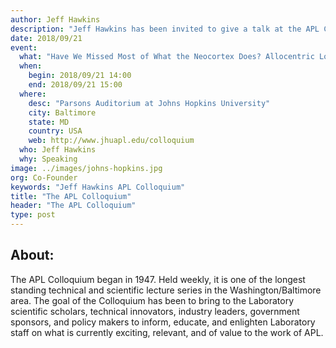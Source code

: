 ```yaml
---
author: Jeff Hawkins
description: "Jeff Hawkins has been invited to give a talk at the APL Colloquium in Johns Hopkins University, where will be speaking about the latest progress of Numenta's research. Held weekly, the APL Colloquium is one of the longest standing technical and scientific lecture series in the Washington/Baltimore area."
date: 2018/09/21
event:
  what: "Have We Missed Most of What the Neocortex Does? Allocentric Location as the Basis of Perception"
  when:
    begin: 2018/09/21 14:00
    end: 2018/09/21 15:00
  where:
    desc: "Parsons Auditorium at Johns Hopkins University"
    city: Baltimore
    state: MD
    country: USA
    web: http://www.jhuapl.edu/colloquium
  who: Jeff Hawkins
  why: Speaking
image: ../images/johns-hopkins.jpg
org: Co-Founder
keywords: "Jeff Hawkins APL Colloquium"
title: "The APL Colloquium"
header: "The APL Colloquium"
type: post
---
```


## About:

The APL Colloquium began in 1947. Held weekly, it is one of the longest standing technical and scientific lecture series in the Washington/Baltimore area. The goal of the Colloquium has been to bring to the Laboratory scientific scholars, technical innovators, industry leaders, government sponsors, and policy makers to inform, educate, and enlighten Laboratory staff on what is currently exciting, relevant, and of value to the work of APL.
